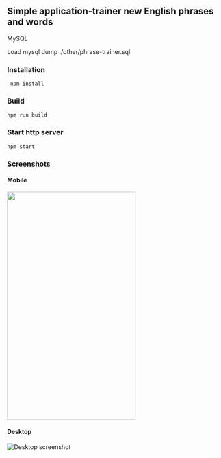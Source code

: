 ## Simple application-trainer new English phrases and words

MySQL

Load mysql dump ./other/phrase-trainer.sql

### Installation
```
 npm install
```

### Build
```
npm run build
```

### Start http server
```
npm start
```

### Screenshots

#### Mobile

<img width="300" height="532" src="https://raw.github.com/anmoroz/phrase-trainer/master/other/mobile_screen.jpg">

#### Desktop

![Desktop screenshot](https://raw.github.com/anmoroz/phrase-trainer/master/other/desktop_screen.jpg)
